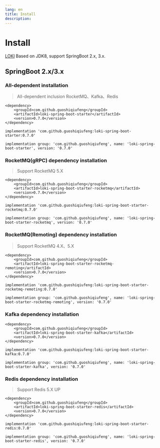```yaml
---
lang: en
title: Install
description: 
---
```

# Install

[LOKI](https://github.com/guoshiqiufeng/loki) Based on JDK8, support SpringBoot 2.x, 3.x.


## SpringBoot 2.x/3.x

### All-dependent installation
> All-dependent inclusion RocketMQ、Kafka、Redis

<CodeGroup>
  <CodeGroupItem title="Maven" active>

```xml:no-line-numbers
<dependency>
    <groupId>com.github.guoshiqiufeng</groupId>
    <artifactId>loki-spring-boot-starter</artifactId>
    <version>0.7.0</version>
</dependency>
```

  </CodeGroupItem>

  <CodeGroupItem title="Gradle (Short)" active>

```groovy:no-line-numbers
implementation 'com.github.guoshiqiufeng:loki-spring-boot-starter:0.7.0'
```

  </CodeGroupItem>

  <CodeGroupItem title="Gradle">

```groovy:no-line-numbers
implementation group: 'com.github.guoshiqiufeng', name: 'loki-spring-boot-starter', version: '0.7.0'
```

  </CodeGroupItem>
</CodeGroup>

### RocketMQ(gRPC) dependency installation

> Support RocketMQ 5.X

<CodeGroup>
  <CodeGroupItem title="Maven" active>

```xml:no-line-numbers
<dependency>
    <groupId>com.github.guoshiqiufeng</groupId>
    <artifactId>loki-spring-boot-starter-rocketmq</artifactId>
    <version>0.7.0</version>
</dependency>
```

  </CodeGroupItem>

  <CodeGroupItem title="Gradle (Short)" active>

```groovy:no-line-numbers
implementation 'com.github.guoshiqiufeng:loki-spring-boot-starter-rocketmq:0.7.0'
```

  </CodeGroupItem>

  <CodeGroupItem title="Gradle">

```groovy:no-line-numbers
implementation group: 'com.github.guoshiqiufeng', name: 'loki-spring-boot-starter-rocketmq', version: '0.7.0'
```

  </CodeGroupItem>
</CodeGroup>

### RocketMQ(Remoting) dependency installation

> Support RocketMQ 4.X、5.X

<CodeGroup>
  <CodeGroupItem title="Maven" active>

```xml:no-line-numbers
<dependency>
    <groupId>com.github.guoshiqiufeng</groupId>
    <artifactId>loki-spring-boot-starter-rocketmq-remoting</artifactId>
    <version>0.7.0</version>
</dependency>
```

  </CodeGroupItem>

  <CodeGroupItem title="Gradle (Short)" active>

```groovy:no-line-numbers
implementation 'com.github.guoshiqiufeng:loki-spring-boot-starter-rocketmq-remoting:0.7.0'
```

  </CodeGroupItem>

  <CodeGroupItem title="Gradle">

```groovy:no-line-numbers
implementation group: 'com.github.guoshiqiufeng', name: 'loki-spring-boot-starter-rocketmq-remoting', version: '0.7.0'
```

  </CodeGroupItem>
</CodeGroup>

### Kafka dependency installation


<CodeGroup>
  <CodeGroupItem title="Maven" active>

```xml:no-line-numbers
<dependency>
    <groupId>com.github.guoshiqiufeng</groupId>
    <artifactId>loki-spring-boot-starter-kafka</artifactId>
    <version>0.7.0</version>
</dependency>
```

  </CodeGroupItem>

  <CodeGroupItem title="Gradle (Short)" active>

```groovy:no-line-numbers
implementation 'com.github.guoshiqiufeng:loki-spring-boot-starter-kafka:0.7.0'
```

  </CodeGroupItem>

  <CodeGroupItem title="Gradle">

```groovy:no-line-numbers
implementation group: 'com.github.guoshiqiufeng', name: 'loki-spring-boot-starter-kafka', version: '0.7.0'
```

  </CodeGroupItem>
</CodeGroup>

### Redis dependency installation

> Support Redis 5.X UP

<CodeGroup>
  <CodeGroupItem title="Maven" active>

```xml:no-line-numbers
<dependency>
    <groupId>com.github.guoshiqiufeng</groupId>
    <artifactId>loki-spring-boot-starter-redis</artifactId>
    <version>0.7.0</version>
</dependency>
```

  </CodeGroupItem>

  <CodeGroupItem title="Gradle (Short)" active>

```groovy:no-line-numbers
implementation 'com.github.guoshiqiufeng:loki-spring-boot-starter-redis:0.7.0'
```

  </CodeGroupItem>

  <CodeGroupItem title="Gradle">

```groovy:no-line-numbers
implementation group: 'com.github.guoshiqiufeng', name: 'loki-spring-boot-starter-redis', version: '0.7.0'
```

  </CodeGroupItem>
</CodeGroup>
